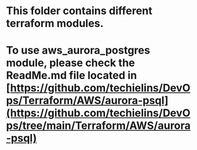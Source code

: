 # This folder contains different terraform modules. 

# To use aws_aurora_postgres module, please check the ReadMe.md file located in [https://github.com/techielins/DevOps/Terraform/AWS/aurora-psql](https://github.com/techielins/DevOps/tree/main/Terraform/AWS/aurora-psql)
